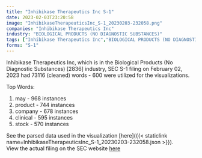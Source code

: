 ```yaml
---
title: "Inhibikase Therapeutics Inc S-1"
date: 2023-02-03T23:20:58
image: "InhibikaseTherapeuticsInc_S-1_20230203-232058.png"
companies: "Inhibikase Therapeutics Inc"
industry: "BIOLOGICAL PRODUCTS (NO DIAGNOSTIC SUBSTANCES)"
tags: ["Inhibikase Therapeutics Inc","BIOLOGICAL PRODUCTS (NO DIAGNOSTIC SUBSTANCES)","02-02-2023","S-1"]
forms: "S-1"
---
```

Inhibikase Therapeutics Inc, which is in the Biological Products (No Diagnostic Substances) [2836] industry, SEC S-1 filing on February 02, 2023 had 73116 (cleaned) words - 600 were utilized for the visualizations.

Top Words:
1. may - 968 instances
2. product - 744 instances
3. company - 678 instances
4. clinical - 595 instances
5. stock - 570 instances


See the parsed data used in the visualization [here]({{< staticlink name=InhibikaseTherapeuticsInc_S-1_20230203-232058.json >}}).  
View the actual filing on the SEC website [here](https://www.sec.gov/Archives/edgar/data/1750149/0001193125-23-021876.txt)
